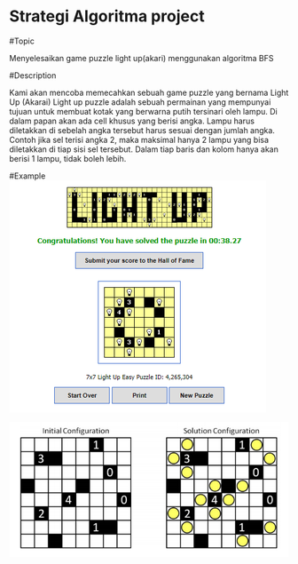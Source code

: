 # Strategi Algoritma project

#Topic

Menyelesaikan game puzzle light up(akari) menggunakan algoritma BFS

#Description

Kami akan mencoba memecahkan sebuah game puzzle yang bernama Light Up (Akarai)
Light up puzzle adalah sebuah permainan yang mempunyai tujuan untuk membuat kotak 
yang berwarna putih tersinari oleh lampu. Di dalam papan akan ada cell khusus yang berisi
angka. Lampu harus diletakkan di sebelah angka tersebut harus sesuai dengan jumlah angka. Contoh
jika sel terisi angka 2, maka maksimal hanya 2 lampu yang bisa diletakkan
di tiap sisi sel tersebut. Dalam tiap baris dan kolom hanya akan berisi 1 lampu, tidak
boleh lebih.

#Example
![Akari Puzzle](akari-puzzle.png)

![Akari Puzzle](example.png)
